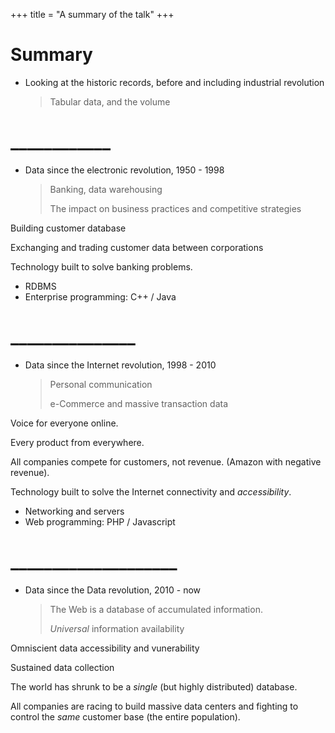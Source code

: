 +++
title = "A summary of the talk"
+++

# Summary

- Looking at the historic records, before and including industrial revolution

    > Tabular data, and the volume

# ____________

- Data since the electronic revolution, 1950 - 1998

    > Banking, data warehousing
    >
    > The impact on business practices and competitive strategies

Building customer database

Exchanging and trading customer data between corporations

Technology built to solve banking problems.

- RDBMS
- Enterprise programming: C++ / Java

# _______________

- Data since the Internet revolution, 1998 - 2010

    > Personal communication
    >
    > e-Commerce and massive transaction data

Voice for everyone online.

Every product from everywhere.

All companies compete for customers, not revenue.  (Amazon with negative
revenue).

Technology built to solve the Internet connectivity and _accessibility_.

- Networking and servers
- Web programming: PHP / Javascript

# ____________________

- Data since the Data revolution, 2010 - now

    > The Web is a database of accumulated information.
    >
    > *Universal* information availability

Omniscient data accessibility and vunerability

Sustained data collection

The world has shrunk to be a *single* (but highly distributed) database.

All companies are racing to build massive data centers and fighting to control
the *same* customer base (the entire population).




